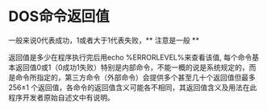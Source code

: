 # DOS命令返回值
一般来说0代表成功，1或者大于1代表失败，** 注意是一般 **

返回值是多少在程序执行完后用echo %ERRORLEVEL%来查看该值, 每个命令基本返回值0或1（0成功1失败）特别是内部命令，不能一概的说是系统规定的，而是命令所指定的，第三方命令（外部命令）会提供多个甚至几十个返回值但最多 256±1 个返回值，各命令的返回值含义可能各不相同，其返回值含义及用法在此程序开发者原始自述文中有说明。
